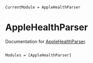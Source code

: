 ```@meta
CurrentModule = AppleHealthParser
```

# AppleHealthParser

Documentation for [AppleHealthParser](https://github.com/sumant-28/AppleHealthParser.jl).

```@index
```

```@autodocs
Modules = [AppleHealthParser]
```
